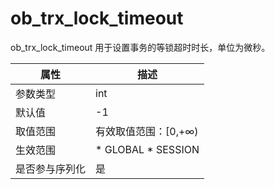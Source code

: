 ob_trx_lock_timeout 
========================================

ob_trx_lock_timeout 用于设置事务的等锁超时时长，单位为微秒。


| **属性**  |                                                   **描述**                                                   |
|---------|------------------------------------------------------------------------------------------------------------|
| 参数类型    | int                                                                                                        |
| 默认值     | -1                                                                                                         |
| 取值范围    | 有效取值范围：\[0,+∞)                                                                                             |
| 生效范围    | * GLOBAL   * SESSION    |
| 是否参与序列化 | 是                                                                                                          |


